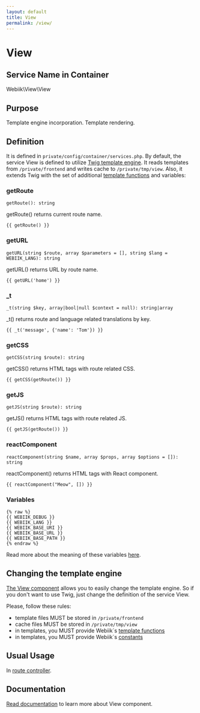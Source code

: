 ```yaml
---
layout: default
title: View
permalink: /view/
---
```

# View
## Service Name in Container
Webiik\View\View

## Purpose
Template engine incorporation. Template rendering.  

## Definition
It is defined in `private/config/container/services.php`. By default, the service View is defined to utilize [Twig template engine](https://github.com/twigphp/Twig). It reads templates from `/private/frontend` and writes cache to `/private/tmp/view`. Also, it extends Twig with the set of additional [template functions](/template-helpers) and variables: 

### getRoute
```
getRoute(): string
```
getRoute() returns current route name.
```
{{ getRoute() }}
```

### getURL
```
getURL(string $route, array $parameters = [], string $lang = WEBIIK_LANG): string
```
getURL() returns URL by route name.
```
{{ getURL('home') }}
```

### _t
```
_t(string $key, array|bool|null $context = null): string|array
```
_t() returns route and language related translations by key.
```
{{ _t('message', {'name': 'Tom'}) }}
```

### getCSS
```
getCSS(string $route): string
```
getCSS() returns HTML tags with route related CSS.
```
{{ getCSS(getRoute()) }}
```

### getJS
```
getJS(string $route): string
```
getJS() returns HTML tags with route related JS.
```
{{ getJS(getRoute()) }}
```

### reactComponent
```
reactComponent(string $name, array $props, array $options = []): string
```
reactComponent() returns HTML tags with React component.
```
{{ reactComponent("Meow", []) }}
```

### Variables
```
{% raw %}
{{ WEBIIK_DEBUG }}
{{ WEBIIK_LANG }}
{{ WEBIIK_BASE_URI }}
{{ WEBIIK_BASE_URL }}
{{ WEBIIK_BASE_PATH }}
{% endraw %}
```
Read more about the meaning of these variables [here](/constants).

## Changing the template engine
[The View component](https://github.com/webiik/view) allows you to easily change the template engine. So if you don't want to use Twig, just change the definition of the service View.

Please, follow these rules: 
* template files MUST be stored in `/private/frontend`
* cache files MUST be stored in `/private/tmp/view`
* in templates, you MUST provide Webiik`s [template functions](/template-helpers)
* in templates, you MUST provide Webiik`s [constants](/constants)  

## Usual Usage
In [route controller](/routing).

## Documentation
[Read documentation](https://github.com/webiik/view) to learn more about View component.